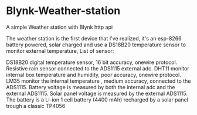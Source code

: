 # Blynk-Weather-station
A simple Weather station with Blynk http api

The weather station is the first device that I've realized, it's an esp-8266 battery powered, solar charged and use a DS18B20 temperature sensor to monitor external temperature,
List of sensor:

DS18B20 digital temperature sensor, 16 bit accuracy, onewire protocol.
Resistive rain sensor connected to the ADS1115 external adc.
DHT11 monitor internal box temperature and humidity, poor accuracy, onewire protocol.
LM35 monitor the internal temperature , medium accuracy, connected to the ADS1115.
Battery voltage is measured by both the internal adc and the external ADS1115.
Solar panel voltage is measured by the external ADS1115.
The battery is a Li-ion 1 cell battery (4400 mAh) recharged by a solar panel trough a classic TP4056
